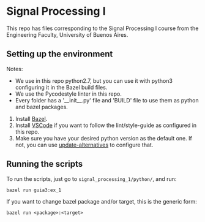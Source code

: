 # Signal Processing I
This repo has files corresponding to the Signal Processing I course from the Engineering Faculty, University of Buenos Aires.

## Setting up the environment

Notes:
* We use in this repo python2.7, but you can use it with python3 configuring it in the Bazel build files.
* We use the Pycodestyle linter in this repo.
* Every folder has a '\_\_init\_\_.py' file and 'BUILD' file to use them as python and bazel packages.

1. Install [Bazel](https://docs.bazel.build/versions/master/install.html).
2. Install [VSCode](https://code.visualstudio.com/download) if you want to follow the lint/style-guide as configured in this repo. 
3. Make sure you have your desired python version as the default one. If not, you can use [update-alternatives](https://linuxconfig.org/how-to-change-from-default-to-alternative-python-version-on-debian-linux) to configure that.

## Running the scripts

To run the scripts, just go to ```signal_processing_1/python/```, and run:

```
bazel run guia3:ex_1
```

If you want to change bazel package and/or target, this is the generic form:

```
bazel run <package>:<target>
```
